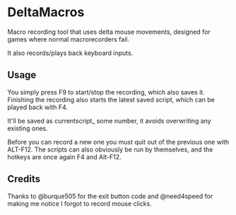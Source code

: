 # DeltaMacros
Macro recording tool that uses delta mouse movements, designed for games where normal macrorecorders fail.

It also records/plays back keyboard inputs.


## Usage
You simply press F9 to start/stop the recording, which also saves it.
Finishing the recording also starts the latest saved script, which can be played back with F4. 

It'll be saved as currentscript_ some number, it avoids overwriting any existing ones.

Before you can record a new one you must quit out of the previous one with ALT-F12.
The scripts can also obviously be run by themselves, and the hotkeys are once again F4 and Alt-F12.



## Credits


Thanks to @burque505 for the exit button code and @need4speed for making me notice I forgot to record mouse clicks.
